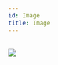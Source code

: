 ```yaml
---
id: Image
title: Image
---
```


## ![](https://img.shields.io/badge/-draft-red.svg?style=flat-square)

